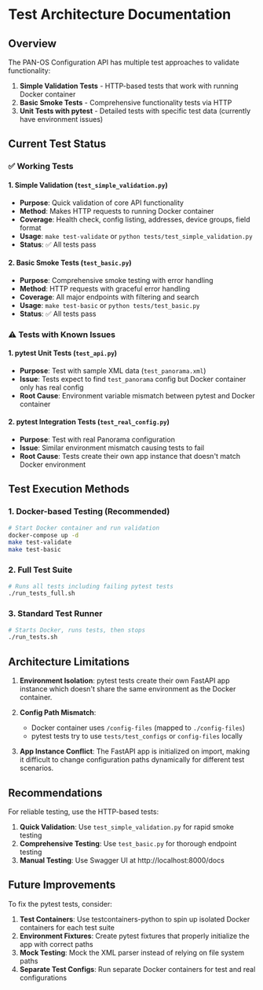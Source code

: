 # Test Architecture Documentation

## Overview

The PAN-OS Configuration API has multiple test approaches to validate functionality:

1. **Simple Validation Tests** - HTTP-based tests that work with running Docker container
2. **Basic Smoke Tests** - Comprehensive functionality tests via HTTP
3. **Unit Tests with pytest** - Detailed tests with specific test data (currently have environment issues)

## Current Test Status

### ✅ Working Tests

#### 1. Simple Validation (`test_simple_validation.py`)
- **Purpose**: Quick validation of core API functionality
- **Method**: Makes HTTP requests to running Docker container
- **Coverage**: Health check, config listing, addresses, device groups, field format
- **Usage**: `make test-validate` or `python tests/test_simple_validation.py`
- **Status**: ✅ All tests pass

#### 2. Basic Smoke Tests (`test_basic.py`)
- **Purpose**: Comprehensive smoke testing with error handling
- **Method**: HTTP requests with graceful error handling
- **Coverage**: All major endpoints with filtering and search
- **Usage**: `make test-basic` or `python tests/test_basic.py`
- **Status**: ✅ All tests pass

### ⚠️ Tests with Known Issues

#### 1. pytest Unit Tests (`test_api.py`)
- **Purpose**: Test with sample XML data (`test_panorama.xml`)
- **Issue**: Tests expect to find `test_panorama` config but Docker container only has real config
- **Root Cause**: Environment variable mismatch between pytest and Docker container

#### 2. pytest Integration Tests (`test_real_config.py`)
- **Purpose**: Test with real Panorama configuration
- **Issue**: Similar environment mismatch causing tests to fail
- **Root Cause**: Tests create their own app instance that doesn't match Docker environment

## Test Execution Methods

### 1. Docker-based Testing (Recommended)
```bash
# Start Docker container and run validation
docker-compose up -d
make test-validate
make test-basic
```

### 2. Full Test Suite
```bash
# Runs all tests including failing pytest tests
./run_tests_full.sh
```

### 3. Standard Test Runner
```bash
# Starts Docker, runs tests, then stops
./run_tests.sh
```

## Architecture Limitations

1. **Environment Isolation**: pytest tests create their own FastAPI app instance which doesn't share the same environment as the Docker container.

2. **Config Path Mismatch**: 
   - Docker container uses `/config-files` (mapped to `./config-files`)
   - pytest tests try to use `tests/test_configs` or `config-files` locally

3. **App Instance Conflict**: The FastAPI app is initialized on import, making it difficult to change configuration paths dynamically for different test scenarios.

## Recommendations

For reliable testing, use the HTTP-based tests:

1. **Quick Validation**: Use `test_simple_validation.py` for rapid smoke testing
2. **Comprehensive Testing**: Use `test_basic.py` for thorough endpoint testing
3. **Manual Testing**: Use Swagger UI at http://localhost:8000/docs

## Future Improvements

To fix the pytest tests, consider:

1. **Test Containers**: Use testcontainers-python to spin up isolated Docker containers for each test suite
2. **Environment Fixtures**: Create pytest fixtures that properly initialize the app with correct paths
3. **Mock Testing**: Mock the XML parser instead of relying on file system paths
4. **Separate Test Configs**: Run separate Docker containers for test and real configurations